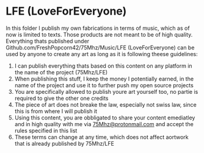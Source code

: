 # LFE (LoveForEveryone)
In this folder I publish my own fabrications in terms of music, which as of now is limited to texts. Those products are not meant to be of high quality.
Everything thats published under Github.com/FreshPopcorn42/75Mhz/Music/LFE (LoveForEveryone) can be used by anyone to create any art as long as it is following theese guidelines:
1. I can publish everything thats based on this content on any platform in the name of the project (75Mhz/LFE)
2. When publishing this stuff, I keep the money I potentially earned, in the name of the project and use it to further push my open source projects
3. You are specifically allowed to publish youre art yourself too, no partie is required to give the other one credits
4. The piece of art does not breake the law, especially not swiss law, since this is from where I will publish it
5. Using this content, you are obbligated to share your content emediatley and in high quality with me via 75Mhz@protonmail.com and accept the rules specified in this list
6. These terms can change at any time, which does not affect aortwork that is already published by 75Mhz/LFE
